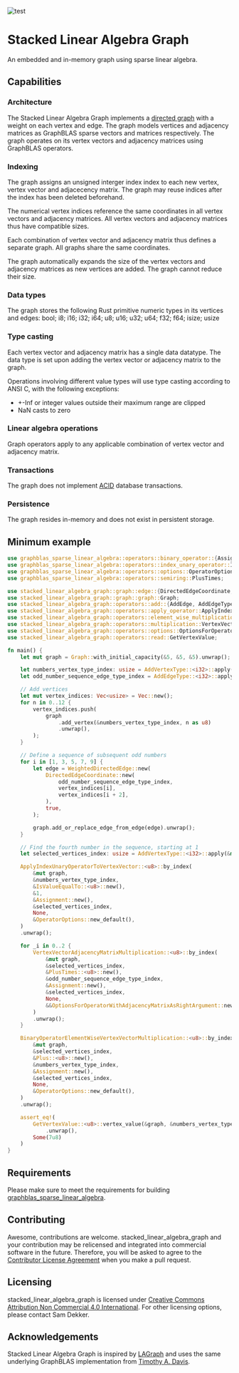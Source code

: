![test](https://github.com/code-sam/stacked_linear_algebra_graph/actions/workflows/test_main_branch.yml/badge.svg?branch=main)
# Stacked Linear Algebra Graph
An embedded and in-memory graph using sparse linear algebra.

## Capabilities

### Architecture
The Stacked Linear Algebra Graph implements a [directed graph](https://en.wikipedia.org/wiki/Directed_graph) with a weight on each vertex and edge.
The graph models vertices and adjacency matrices as GraphBLAS sparse vectors and matrices respectively.
The graph operates on its vertex vectors and adjacency matrices using GraphBLAS operators.

### Indexing
The graph assigns an unsigned interger index index to each new vertex, vertex vector and adjacecency matrix. The graph may reuse  indices after the index has been deleted beforehand.

The numerical vertex indices reference the same coordinates in all vertex vectors and adjacency matrices. All vertex vectors and adjacency matrices thus have compatible sizes.

Each combination of vertex vector and adjacency matrix thus defines a separate graph. All graphs share the same coordinates.

The graph automatically expands the size of the vertex vectors and adjacency matrices as new vertices are added. The graph cannot reduce their size.

### Data types
The graph stores the following Rust primitive numeric types in its vertices and edges:
bool; i8; i16; i32; i64; u8; u16; u32; u64; f32; f64; isize; usize

### Type casting
Each vertex vector and adjacency matrix has a single data datatype. The data type is set upon adding the vertex vector or adjacency matrix to the graph.

Operations involving different value types will use type casting according to ANSI C, with the following exceptions:
- +-Inf or integer values outside their maximum range are clipped
- NaN casts to zero

### Linear algebra operations
Graph operators apply to any applicable combination of vertex vector and adjacency matrix.

### Transactions
The graph does not implement [ACID](https://en.wikipedia.org/wiki/ACID) database transactions.

### Persistence
The graph resides in-memory and does not exist in persistent storage.

## Minimum example
```rust
use graphblas_sparse_linear_algebra::operators::binary_operator::{Assignment, Plus};
use graphblas_sparse_linear_algebra::operators::index_unary_operator::IsValueEqualTo;
use graphblas_sparse_linear_algebra::operators::options::OperatorOptions;
use graphblas_sparse_linear_algebra::operators::semiring::PlusTimes;

use stacked_linear_algebra_graph::graph::edge::{DirectedEdgeCoordinate, WeightedDirectedEdge};
use stacked_linear_algebra_graph::graph::graph::Graph;
use stacked_linear_algebra_graph::operators::add::{AddEdge, AddEdgeType, AddVertex, AddVertexType};
use stacked_linear_algebra_graph::operators::apply_operator::ApplyIndexUnaryOperatorToVertexVector;
use stacked_linear_algebra_graph::operators::element_wise_multiplication::BinaryOperatorElementWiseVertexVectorMultiplication;
use stacked_linear_algebra_graph::operators::multiplication::VertexVectorAdjacencyMatrixMultiplication;
use stacked_linear_algebra_graph::operators::options::OptionsForOperatorWithAdjacencyMatrixAsRightArgument;
use stacked_linear_algebra_graph::operators::read::GetVertexValue;

fn main() {
    let mut graph = Graph::with_initial_capacity(&5, &5, &5).unwrap();

    let numbers_vertex_type_index: usize = AddVertexType::<i32>::apply(&mut graph).unwrap();
    let odd_number_sequence_edge_type_index = AddEdgeType::<i32>::apply(&mut graph).unwrap();

    // Add vertices
    let mut vertex_indices: Vec<usize> = Vec::new();
    for n in 0..12 {
        vertex_indices.push(
            graph
                .add_vertex(&numbers_vertex_type_index, n as u8)
                .unwrap(),
        );
    }

    // Define a sequence of subsequent odd numbers
    for i in [1, 3, 5, 7, 9] {
        let edge = WeightedDirectedEdge::new(
            DirectedEdgeCoordinate::new(
                odd_number_sequence_edge_type_index,
                vertex_indices[i],
                vertex_indices[i + 2],
            ),
            true,
        );

        graph.add_or_replace_edge_from_edge(edge).unwrap();
    }

    // Find the fourth number in the sequence, starting at 1
    let selected_vertices_index: usize = AddVertexType::<i32>::apply(&mut graph).unwrap();

    ApplyIndexUnaryOperatorToVertexVector::<u8>::by_index(
        &mut graph,
        &numbers_vertex_type_index,
        &IsValueEqualTo::<u8>::new(),
        &1,
        &Assignment::new(),
        &selected_vertices_index,
        None,
        &OperatorOptions::new_default(),
    )
    .unwrap();

    for _i in 0..2 {
        VertexVectorAdjacencyMatrixMultiplication::<u8>::by_index(
            &mut graph,
            &selected_vertices_index,
            &PlusTimes::<u8>::new(),
            &odd_number_sequence_edge_type_index,
            &Assignment::new(),
            &selected_vertices_index,
            None,
            &&OptionsForOperatorWithAdjacencyMatrixAsRightArgument::new_default(),
        )
        .unwrap();
    }

    BinaryOperatorElementWiseVertexVectorMultiplication::<u8>::by_index(
        &mut graph,
        &selected_vertices_index,
        &Plus::<u8>::new(),
        &numbers_vertex_type_index,
        &Assignment::new(),
        &selected_vertices_index,
        None,
        &OperatorOptions::new_default(),
    )
    .unwrap();

    assert_eq!(
        GetVertexValue::<u8>::vertex_value(&graph, &numbers_vertex_type_index, &vertex_indices[7])
            .unwrap(),
        Some(7u8)
    )
}
 ```

## Requirements
Please make sure to meet the requirements for building [graphblas_sparse_linear_algebra](https://crates.io/crates/graphblas_sparse_linear_algebra).

## Contributing
Awesome, contributions are welcome. stacked_linear_algebra_graph and your contribution may be relicensed and integrated into commercial software in the future. Therefore, you will be asked to agree to the [Contributor License Agreement](contributor-license-agreement.md) when you make a pull request.

 ## Licensing
stacked_linear_algebra_graph is licensed under [Creative Commons Attribution Non Commercial 4.0 International](https://creativecommons.org/licenses/by-nc/4.0/legalcode). For other licensing options, please contact Sam Dekker.

## Acknowledgements
Stacked Linear Algebra Graph is inspired by [LAGraph](https://github.com/GraphBLAS/LAGraph) and uses the same underlying GraphBLAS implementation from [Timothy A. Davis](https://github.com/DrTimothyAldenDavis/GraphBLAS).
